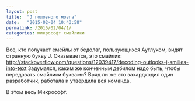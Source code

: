 ```yaml
---
layout: post
title:  "J головного мозга"
date:   "2015-02-04 10:43:58"
permalink: /2015/02/04/1/
categories: микрософт смайлики
---
```

Все, кто получает емейлы от бедолаг, пользующихся Аутлуком, видят странную букву J. Оказывается, это смайлик: http://stackoverflow.com/questions/12039417/decoding-outlooks-j-smilies-into-text
Задумался, каким же конченным дебилом надо быть, чтобы передавать смайлики буквами? Вряд ли же это захардкодил один разработчик, работала и утвердила вся команда.

В этом весь Микрософт.


